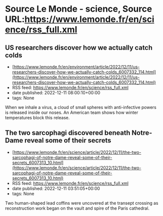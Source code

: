# Source Le Monde - science, Source URL:https://www.lemonde.fr/en/science/rss_full.xml

## US researchers discover how we actually catch colds
 - [https://www.lemonde.fr/en/environment/article/2022/12/11/us-researchers-discover-how-we-actually-catch-colds_6007332_114.html](https://www.lemonde.fr/en/environment/article/2022/12/11/us-researchers-discover-how-we-actually-catch-colds_6007332_114.html)
 - RSS feed: https://www.lemonde.fr/en/science/rss_full.xml
 - date published: 2022-12-11 08:00:10+00:00
 - tags: None

When we inhale a virus, a cloud of small spheres with anti-infective powers is released inside our noses. An American team shows how winter temperatures block this release.

## The two sarcophagi discovered beneath Notre-Dame reveal some of their secrets
 - [https://www.lemonde.fr/en/science/article/2022/12/11/the-two-sarcophagi-of-notre-dame-reveal-some-of-their-secrets_6007313_10.html](https://www.lemonde.fr/en/science/article/2022/12/11/the-two-sarcophagi-of-notre-dame-reveal-some-of-their-secrets_6007313_10.html)
 - RSS feed: https://www.lemonde.fr/en/science/rss_full.xml
 - date published: 2022-12-11 03:51:05+00:00
 - tags: None

Two human-shaped lead coffins were uncovered at the transept crossing as reconstruction work began on the vault and spire of the Paris cathedral.
